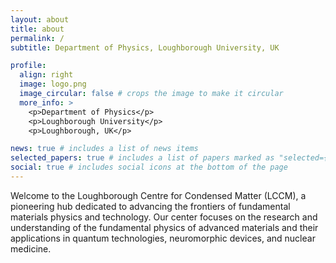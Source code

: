 ```yaml
---
layout: about
title: about
permalink: /
subtitle: Department of Physics, Loughborough University, UK 

profile:
  align: right
  image: logo.png
  image_circular: false # crops the image to make it circular
  more_info: >
    <p>Department of Physics</p>
    <p>Loughborough University</p>
    <p>Loughborough, UK</p>

news: true # includes a list of news items
selected_papers: true # includes a list of papers marked as "selected={true}"
social: true # includes social icons at the bottom of the page
---
```


Welcome to the Loughborough Centre for Condensed Matter (LCCM), a pioneering hub dedicated to advancing the frontiers of fundamental materials physics and technology. Our center focuses on the research and understanding of the fundamental physics of advanced materials and their applications in quantum technologies, neuromorphic devices, and nuclear medicine.

